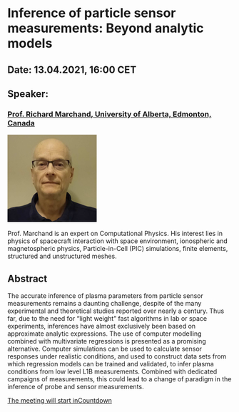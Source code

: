 # Inference of particle sensor measurements: Beyond analytic models

## Date: 13.04.2021, 16:00 CET

## Speaker: 
### [Prof. Richard Marchand, University of Alberta, Edmonton, Canada](https://sites.ualberta.ca/~rmarchan/) 

![richard-marchand](assets/images/richard.png)

Prof. Marchand is an expert on Computational Physics. His interest lies in physics of spacecraft interaction with space environment, ionospheric and magnetospheric physics, Particle-in-Cell (PIC) simulations, finite elements, structured and unstructured meshes.

## Abstract
The accurate inference of plasma parameters from particle sensor measurements remains a daunting challenge, despite of the many experimental and theoretical studies reported over nearly a century. Thus far, due to the need for “light weight” fast algorithms in lab or space experiments, inferences have almost exclusively been based on approximate analytic expressions. The use of computer modelling combined with multivariate regressions is presented as a promising alternative. Computer simulations can be used to calculate sensor responses under realistic conditions, and used to construct data sets from which regression models can be trained and validated, to infer plasma conditions from low level L1B measurements. Combined with dedicated campaigns of measurements, this could lead to a change of paradigm in the inference of probe and sensor measurements.

<div data-type="countdown" data-id="2502618" class="tickcounter" style="width: 100%; position: relative; padding-bottom: 25%"><a href="//www.tickcounter.com/countdown/2502618/the-meeting-will-start-in" title="The meeting will start in">The meeting will start in</a><a href="//www.tickcounter.com/" title="Countdown">Countdown</a></div><script>(function(d, s, id) { var js, pjs = d.getElementsByTagName(s)[0]; if (d.getElementById(id)) return; js = d.createElement(s); js.id = id; js.src = "//www.tickcounter.com/static/js/loader.js"; pjs.parentNode.insertBefore(js, pjs); }(document, "script", "tickcounter-sdk"));</script>
